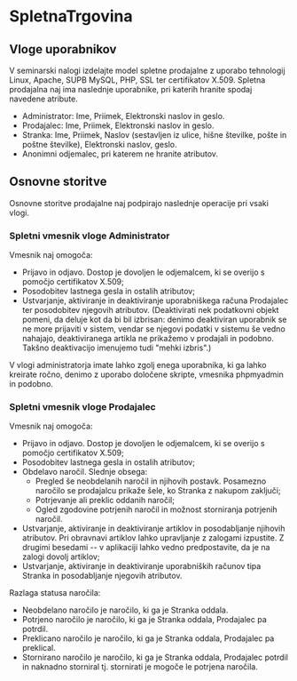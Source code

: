 # SpletnaTrgovina

## Vloge uporabnikov

V seminarski nalogi izdelajte model spletne prodajalne z uporabo tehnologij Linux, Apache, SUPB MySQL, PHP, SSL ter certifikatov X.509. Spletna prodajalna naj ima naslednje uporabnike, pri katerih hranite spodaj navedene atribute.

- Administrator: Ime, Priimek, Elektronski naslov in geslo.
- Prodajalec: Ime, Priimek, Elektronski naslov in geslo.
- Stranka: Ime, Priimek, Naslov (sestavljen iz ulice, hišne številke, pošte in poštne številke), Elektronski naslov, geslo.
- Anonimni odjemalec, pri katerem ne hranite atributov.

## Osnovne storitve

Osnovne storitve prodajalne naj podpirajo naslednje operacije pri vsaki vlogi.

### Spletni vmesnik vloge Administrator

Vmesnik naj omogoča:

- Prijavo in odjavo. Dostop je dovoljen le odjemalcem, ki se overijo s pomočjo certifikatov X.509;
- Posodobitev lastnega gesla in ostalih atributov;
- Ustvarjanje, aktiviranje in deaktiviranje uporabniškega računa Prodajalec ter posodobitev njegovih atributov. (Deaktivirati nek podatkovni objekt pomeni, da deluje kot da bi bil izbrisan: denimo deaktiviran uporabnik se ne more prijaviti v sistem, vendar se njegovi podatki v sistemu še vedno nahajajo, deaktiviranega artikla ne prikažemo v prodajali in podobno. Takšno deaktivacijo imenujemo tudi "mehki izbris".)
  
V vlogi administratorja imate lahko zgolj enega uporabnika, ki ga lahko kreirate ročno, denimo z uporabo določene skripte, vmesnika phpmyadmin in podobno.

### Spletni vmesnik vloge Prodajalec

Vmesnik naj omogoča:

- Prijavo in odjavo. Dostop je dovoljen le odjemalcem, ki se overijo s pomočjo certifikatov X.509;
- Posodobitev lastnega gesla in ostalih atributov;
- Obdelavo naročil. Slednje obsega:
  - Pregled še neobdelanih naročil in njihovih postavk. Posamezno naročilo se prodajalcu prikaže šele, ko Stranka z nakupom zaključi;
  - Potrjevanje ali preklic oddanih naročil;
  - Ogled zgodovine potrjenih naročil in možnost storniranja potrjenih naročil.
- Ustvarjanje, aktiviranje in deaktiviranje artiklov in posodabljanje njihovih atributov. Pri obravnavi artiklov lahko upravljanje z zalogami izpustite. Z drugimi besedami -- v aplikaciji lahko vedno predpostavite, da je na zalogi dovolj artiklov;
- Ustvarjanje, aktiviranje in deaktiviranje uporabniških računov tipa Stranka in posodabljanje njegovih atributov.
  
Razlaga statusa naročila:

- Neobdelano naročilo je naročilo, ki ga je Stranka oddala.
- Potrjeno naročilo je naročilo, ki ga je Stranka oddala, Prodajalec pa potrdil.
- Preklicano naročilo je naročilo, ki ga je Stranka oddala, Prodajalec pa preklical.
- Stornirano naročilo je naročilo, ki ga je Stranka oddala, Prodajalec potrdil in naknadno storniral tj. stornirati je mogoče le potrjena naročila.
